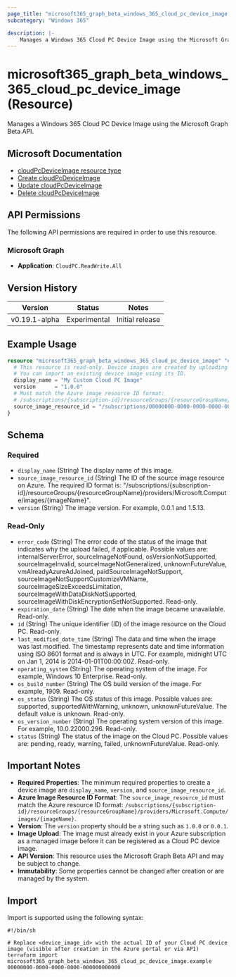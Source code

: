 ```yaml
---
page_title: "microsoft365_graph_beta_windows_365_cloud_pc_device_image Resource - terraform-provider-microsoft365"
subcategory: "Windows 365"

description: |-
    Manages a Windows 365 Cloud PC Device Image using the Microsoft Graph Beta API.
---
```


# microsoft365_graph_beta_windows_365_cloud_pc_device_image (Resource)

Manages a Windows 365 Cloud PC Device Image using the Microsoft Graph Beta API.

## Microsoft Documentation

- [cloudPcDeviceImage resource type](https://learn.microsoft.com/en-us/graph/api/resources/cloudpcdeviceimage?view=graph-rest-beta)
- [Create cloudPcDeviceImage](https://learn.microsoft.com/en-us/graph/api/virtualendpoint-post-deviceimages?view=graph-rest-beta)
- [Update cloudPcDeviceImage](https://learn.microsoft.com/en-us/graph/api/virtualendpoint-update-deviceimages?view=graph-rest-beta)
- [Delete cloudPcDeviceImage](https://learn.microsoft.com/en-us/graph/api/virtualendpoint-delete-deviceimages?view=graph-rest-beta)

## API Permissions

The following API permissions are required in order to use this resource.

### Microsoft Graph

- **Application**: `CloudPC.ReadWrite.All`

## Version History

| Version | Status | Notes |
|---------|--------|-------|
| v0.19.1-alpha | Experimental | Initial release |

## Example Usage

```terraform
resource "microsoft365_graph_beta_windows_365_cloud_pc_device_image" "example" {
  # This resource is read-only. Device images are created by uploading images via the Microsoft Endpoint Manager or other supported methods.
  # You can import an existing device image using its ID.
  display_name = "My Custom Cloud PC Image"
  version      = "1.0.0"
  # Must match the Azure image resource ID format:
  # /subscriptions/{subscription-id}/resourceGroups/{resourceGroupName}/providers/Microsoft.Compute/images/{imageName}
  source_image_resource_id = "/subscriptions/00000000-0000-0000-0000-000000000000/resourceGroups/my-rg/providers/Microsoft.Compute/images/myimage"
}
```

<!-- schema generated by tfplugindocs -->
## Schema

### Required

- `display_name` (String) The display name of this image.
- `source_image_resource_id` (String) The ID of the source image resource on Azure. The required ID format is: "/subscriptions/{subscription-id}/resourceGroups/{resourceGroupName}/providers/Microsoft.Compute/images/{imageName}".
- `version` (String) The image version. For example, 0.0.1 and 1.5.13.

### Read-Only

- `error_code` (String) The error code of the status of the image that indicates why the upload failed, if applicable. Possible values are: internalServerError, sourceImageNotFound, osVersionNotSupported, sourceImageInvalid, sourceImageNotGeneralized, unknownFutureValue, vmAlreadyAzureAdJoined, paidSourceImageNotSupport, sourceImageNotSupportCustomizeVMName, sourceImageSizeExceedsLimitation, sourceImageWithDataDiskNotSupported, sourceImageWithDiskEncryptionSetNotSupported. Read-only.
- `expiration_date` (String) The date when the image became unavailable. Read-only.
- `id` (String) The unique identifier (ID) of the image resource on the Cloud PC. Read-only.
- `last_modified_date_time` (String) The data and time when the image was last modified. The timestamp represents date and time information using ISO 8601 format and is always in UTC. For example, midnight UTC on Jan 1, 2014 is 2014-01-01T00:00:00Z. Read-only.
- `operating_system` (String) The operating system of the image. For example, Windows 10 Enterprise. Read-only.
- `os_build_number` (String) The OS build version of the image. For example, 1909. Read-only.
- `os_status` (String) The OS status of this image. Possible values are: supported, supportedWithWarning, unknown, unknownFutureValue. The default value is unknown. Read-only.
- `os_version_number` (String) The operating system version of this image. For example, 10.0.22000.296. Read-only.
- `status` (String) The status of the image on the Cloud PC. Possible values are: pending, ready, warning, failed, unknownFutureValue. Read-only.

## Important Notes

- **Required Properties**: The minimum required properties to create a device image are `display_name`, `version`, and `source_image_resource_id`.
- **Azure Image Resource ID Format**: The `source_image_resource_id` must match the Azure resource ID format: `/subscriptions/{subscription-id}/resourceGroups/{resourceGroupName}/providers/Microsoft.Compute/images/{imageName}`.
- **Version**: The `version` property should be a string such as `1.0.0` or `0.0.1`.
- **Image Upload**: The image must already exist in your Azure subscription as a managed image before it can be registered as a Cloud PC device image.
- **API Version**: This resource uses the Microsoft Graph Beta API and may be subject to change.
- **Immutability**: Some properties cannot be changed after creation or are managed by the system.

## Import

Import is supported using the following syntax:

```shell
#!/bin/sh

# Replace <device_image_id> with the actual ID of your Cloud PC device image (visible after creation in the Azure portal or via API)
terraform import microsoft365_graph_beta_windows_365_cloud_pc_device_image.example 00000000-0000-0000-0000-000000000000
``` 